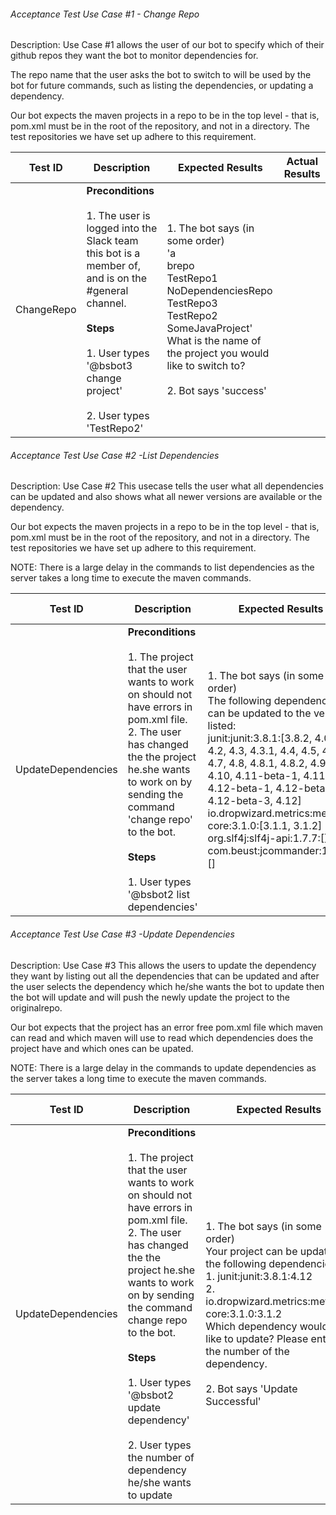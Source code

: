###### Acceptance Test Use Case #1 - Change Repo

Description: Use Case #1 allows the user of our bot to specify which of their github repos they want the bot to monitor dependencies for.

The repo name that the user asks the bot to switch to will be used by the bot for future commands, such as listing the dependencies, or updating a dependency.

Our bot expects the maven projects in a repo to be in the top level - that is, pom.xml must be in the root of the repository, and not in a directory. The test repositories we have set up adhere to this requirement.

| Test ID | Description | Expected Results | Actual Results
| -------- | --------------- | ------------ | --------------
| ChangeRepo | **Preconditions** <br> <br>  1. The user is logged into the Slack team this bot is a member of, and is on the #general channel. <br> <br> **Steps** <br> <br> 1. User types '@bsbot3 change project' <br> <br> 2. User types 'TestRepo2' | 1. The bot says (in some order) <br> 'a <br> brepo <br> TestRepo1 <br> NoDependenciesRepo <br> TestRepo3 <br> TestRepo2 <br> SomeJavaProject' <br> What is the name of the project you would like to switch to? <br> <br> 2. Bot says 'success' |


###### Acceptance Test Use Case #2 -List Dependencies

Description: Use Case #2 This usecase tells the user what all dependencies can be updated and also shows what all newer versions are available or the dependency.

Our bot expects the maven projects in a repo to be in the top level - that is, pom.xml must be in the root of the repository, and not in a directory. The test repositories we have set up adhere to this requirement.

NOTE: There is a large delay in the commands to list dependencies as the server takes a long time to execute the maven commands.

| Test ID | Description | Expected Results | Actual Results
| -------- | --------------- | ------------ | --------------
| UpdateDependencies | **Preconditions** <br> <br>  1. The project that the user wants to work on should not have errors in pom.xml file. <br> 2. The user has changed the the project he.she wants to work on by sending the command 'change repo' to the bot. <br> <br> **Steps** <br> <br> 1. User types '@bsbot2 list dependencies' | 1. The bot says (in some order) <br>The following dependencies can be updated to the versions listed:<br>junit:junit:3.8.1:[3.8.2, 4.0, 4.1, 4.2, 4.3, 4.3.1, 4.4, 4.5, 4.6, 4.7, 4.8, 4.8.1, 4.8.2, 4.9, 4.10, 4.11-beta-1, 4.11, 4.12-beta-1, 4.12-beta-2, 4.12-beta-3, 4.12]<br> io.dropwizard.metrics:metrics-core:3.1.0:[3.1.1, 3.1.2]<br>org.slf4j:slf4j-api:1.7.7:[]<br>com.beust:jcommander:1.58:[] |
  

###### Acceptance Test Use Case #3 -Update Dependencies

Description: Use Case #3 This allows the users to update the dependency they want by listing out all the dependencies that can be updated and after the user selects the dependency which he/she wants the bot to update then the bot will update and will push the newly update the project to the originalrepo.

Our bot expects that the project has an error free pom.xml file which maven can read and which maven will use to read which dependencies does the project have and which ones can be upated.

NOTE: There is a large delay in the commands to update dependencies as the server takes a long time to execute the maven commands.

| Test ID | Description | Expected Results | Actual Results
| -------- | --------------- | ------------ | --------------
| UpdateDependencies | **Preconditions** <br> <br>  1. The project that the user wants to work on should not have errors in pom.xml file. <br> 2. The user has changed the the project he.she wants to work on by sending the command change repo to the bot. <br> <br> **Steps** <br> <br> 1. User types '@bsbot2 update dependency' <br> <br> 2. User types the number of dependency he/she wants to update | 1. The bot says (in some order) <br> Your project can be updated to the following dependencies:<br> 1. junit:junit:3.8.1:4.12<br> 2. io.dropwizard.metrics:metrics-core:3.1.0:3.1.2 <br> Which dependency would you like to update? Please enter the number of the dependency. <br> <br> 2. Bot says 'Update Successful' |
